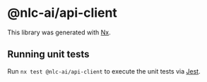 # @nlc-ai/api-client

This library was generated with [Nx](https://nx.dev).

## Running unit tests

Run `nx test @nlc-ai/api-client` to execute the unit tests via [Jest](https://jestjs.io).
